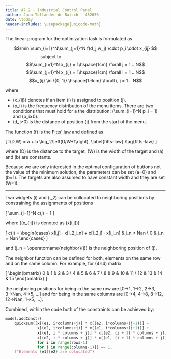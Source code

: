 ```yaml
---
title: A7.2 - Industrial Control Panel
author: Jaan Tollander de Balsch - 452056
date: \today
header-includes: \usepackage{unicode-math}
---
```

The linear program for the optimization task is formulated as

$$\min \sum_{i=1}^N\sum_{j=1}^N f(d_j,w_j) \cdot p_i \cdot x_{ij} $$
$$\text{subject to} \hspace{6cm} $$
$$\sum_{i=1}^N x_{ij} = 1\hspace{1cm} \forall j = 1 .. N$$
$$\sum_{j=1}^N x_{ij} = 1\hspace{1cm} \forall i = 1 .. N$$
$$x_{ij} \in \{0, 1\} \hspace{1.6cm} \forall i, j = 1 .. N$$

where

* \(x_{ij}\) denotes if an item \(i\) is assigned to position \(j\).
* \(p_i\) is the frequency distribution of the menu items. There are two conditions that must hold for a the distribution:  \(\sum_{i=1}^N p_i = 1\) and \(p_i≥0\).
* \(d_j≥0\) is the distance of position \(j\) from the start of the menu.

The function \(f\) is the [Fitts' law](https://en.wikipedia.org/wiki/Fitts%27s_law) and defined as

\[
f(D,W) = a + b \log_2\left(D/W+1\right),
\label{fitts-law}
\tag{fitts-law}
\]

where \(D\) is the distance to the target, \(W\) is the width of the target and \(a\) and \(b\) are constants.

Because we are only interested in the optimal configuration of buttons not the value of the minimum solution, the parameters can be set \(a=0\) and \(b=1\). The targets are also assumed to have constant width and they are set \(W=1\).

---

Two widgets \(i\) and \(i_2\) can be collocated to neighboring positions by constraining the assignments of positions

\[
\sum_{j=1}^N c(j) = 1
\]

where (\(x_{ij}\) is denoted as \(x[i,j]\))

\[
c(j) =
\begin{cases}
x[i,j] ⋅ x[i_2,j_n] + x[i_2,j] ⋅ x[i,j_n] & j_n ≠ Nan \\
0 & j_n = Nan
\end{cases}
\]

and \(j_n = \operatorname{neighbor}(j)\) is the neighboring position of \(j\).

The neighbor function can be defined for both, elements on the same row and on the same column. For example, for \(4×4\) matrix

\[
\begin{bmatrix}
  0 & 1 & 2 & 3 \\
  4 & 5 & 6 & 7 \\
  8 & 9 & 10 & 11 \\
  12 & 13 & 14 & 15
\end{bmatrix}
\]

the neigboring positions for being in the same row are \[0→1, 1→2, 2→3, 3→Nan, 4→5, ...\] and for being in the same columns are \[0→4, 4→8, 8→12, 12→Nan, 1→5, ...\].

Combined, within the code both of the constraints can be achieved by:
```python
model.addConstr(
    quicksum([x[(e1, i*columns+j)] * x[(e2, i*columns+(j+1))] +
              x[(e2, i*columns+j)] * x[(e1, i*columns+(j+1))] +
              x[(e1, i * columns + j)] * x[(e2, (i + 1) * columns + j)] +
              x[(e2, i * columns + j)] * x[(e1, (i + 1) * columns + j)]
              for i in range(rows-1)
              for j in range(columns-1)]) == 1,
    f"Elements {e1}{e2} are colocated")
```
